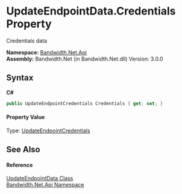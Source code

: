 ﻿# UpdateEndpointData.Credentials Property 
 

Credentials data

**Namespace:**&nbsp;<a href ="N_Bandwidth_Net_Api.md">Bandwidth.Net.Api</a><br />**Assembly:**&nbsp;Bandwidth.Net (in Bandwidth.Net.dll) Version: 3.0.0

## Syntax

**C#**<br />
``` C#
public UpdateEndpointCredentials Credentials { get; set; }
```


#### Property Value
Type: <a href ="T_Bandwidth_Net_Api_UpdateEndpointCredentials.md">UpdateEndpointCredentials</a>

## See Also


#### Reference
<a href ="T_Bandwidth_Net_Api_UpdateEndpointData.md">UpdateEndpointData Class</a><br /><a href ="N_Bandwidth_Net_Api.md">Bandwidth.Net.Api Namespace</a><br />